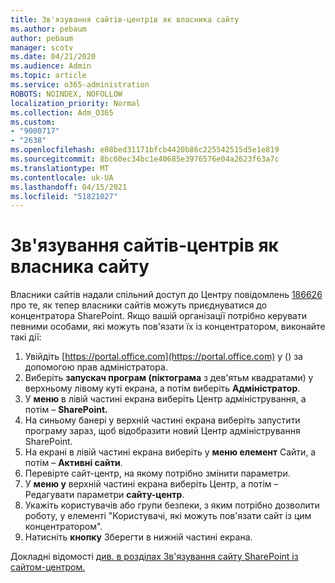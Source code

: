 ```yaml
---
title: Зв'язування сайтів-центрів як власника сайту
ms.author: pebaum
author: pebaum
manager: scotv
ms.date: 04/21/2020
ms.audience: Admin
ms.topic: article
ms.service: o365-administration
ROBOTS: NOINDEX, NOFOLLOW
localization_priority: Normal
ms.collection: Adm_O365
ms.custom:
- "9000717"
- "2638"
ms.openlocfilehash: e08bed31171bfcb4420b86c225542515d5e1e819
ms.sourcegitcommit: 8bc60ec34bc1e40685e3976576e04a2623f63a7c
ms.translationtype: MT
ms.contentlocale: uk-UA
ms.lasthandoff: 04/15/2021
ms.locfileid: "51821027"
---
```

# <a name="associate-hub-sites-as-site-owner"></a>Зв'язування сайтів-центрів як власника сайту

Власники сайтів надали спільний доступ до Центру повідомлень [186626](https://admin.microsoft.com/Adminportal/Home?source=applauncher#/MessageCenter?id=MC186626) про те, як тепер власники сайтів можуть приєднуватися до концентратора SharePoint. Якщо вашій організації потрібно керувати певними особами, які можуть пов'язати їх із концентратором, виконайте такі дії: 

1. Увійдіть [https://portal.office.com](https://portal.office.com) у () за допомогою прав адміністратора.
2. Виберіть **запускач програм (піктограма** з дев'ятьм квадратами) у верхньому лівому куті екрана, а потім виберіть **Адміністратор**.
3. У **меню** в лівій частині екрана виберіть Центр адміністрування, а потім – **SharePoint.**
4. На синьому банері у верхній  частині екрана виберіть запустити програму зараз, щоб відобразити новий Центр адміністрування SharePoint.
5. На екрані в лівій частині екрана виберіть у **меню елемент** Сайти, а потім – **Активні сайти**.
6. Перевірте сайт-центр, на якому потрібно змінити параметри.
7. У **меню у** верхній частині екрана виберіть Центр, а потім – Редагувати параметри **сайту-центр**.
8. Укажіть користувачів або групи безпеки, з яким потрібно дозволити роботу, у елементі "Користувачі, які можуть пов'язати сайт із цим концентратором".
9. Натисніть **кнопку** Зберегти в нижній частині екрана.

Докладні відомості [див. в розділах Зв'язування сайту SharePoint із сайтом-центром.](https://support.office.com/article/associate-a-sharepoint-site-with-a-hub-site-ae0009fd-af04-4d3d-917d-88edb43efc05) 